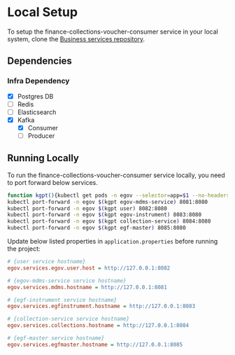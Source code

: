# Local Setup

To setup the finance-collections-voucher-consumer service in your local system, clone the [Business services repository](https://github.com/egovernments/business-services).

## Dependencies


### Infra Dependency

- [X] Postgres DB
- [ ] Redis
- [ ] Elasticsearch
- [X] Kafka
  - [X] Consumer
  - [ ] Producer

## Running Locally

To run the finance-collections-voucher-consumer service locally, you need to port forward below services.

```bash
function kgpt(){kubectl get pods -n egov --selector=app=$1 --no-headers=true | head -n1 | awk '{print $1}'}
kubectl port-forward -n egov $(kgpt egov-mdms-service) 8081:8080
kubectl port-forward -n egov $(kgpt user) 8082:8080
kubectl port-forward -n egov $(kgpt egov-instrument) 8083:8080
kubectl port-forward -n egov $(kgpt collection-service) 8084:8080
kubectl port-forward -n egov $(kgpt egf-master) 8085:8080
``` 

Update below listed properties in `application.properties` before running the project:

```ini
# {user service hostname}
egov.services.egov.user.host = http://127.0.0.1:8082

# {egov-mdms-service service hostname}
egov.services.mdms.hostname = http://127.0.0.1:8081

# {egf-instrument service hostname}
egov.services.egfinstrument.hostname = http://127.0.0.1:8083

# {collection-service service hostname}
egov.services.collections.hostname = http://127.0.0.1:8084

# {egf-master service hostname}
egov.services.egfmaster.hostname = http://127.0.0.1:8085
```
